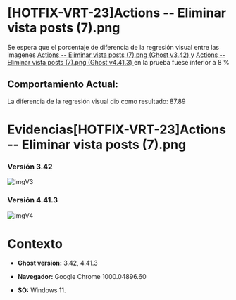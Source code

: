 # [HOTFIX-VRT-23]Actions -- Eliminar vista posts (7).png

Se espera que el porcentaje de diferencia de la regresión visual entre las imagenes [Actions -- Eliminar vista posts (7).png (Ghost v3.42) ](https://github.com/j-albarracin-uniandes/pruebas-automatizadas/blob/master/pruebas/backstopjs/backstop_data/bitmaps_reference/host_Actions_--_Eliminar_vista_posts_7png_0_document_0_default.png) y [Actions -- Eliminar vista posts (7).png (Ghost v4.41.3) ](https://github.com/j-albarracin-uniandes/pruebas-automatizadas/tree/master/pruebas/backstopjs/backstop_data/bitmaps_test/20220513-141203/failed_diff_host_Actions_--_Eliminar_vista_posts_7png_0_document_0_default.png)  en la prueba fuese inferior a 8 %

## Comportamiento Actual:

La diferencia de la regresión visual dio como resultado: 87.89

# Evidencias[HOTFIX-VRT-23]Actions -- Eliminar vista posts (7).png

### Versión 3.42

![imgV3](3.42)

### Versión 4.41.3

![imgV4](https://github.com/j-albarracin-uniandes/pruebas-automatizadas/tree/master/pruebas/backstopjs/backstop_data/bitmaps_test/20220513-141203/failed_diff_host_Actions_--_Eliminar_vista_posts_7png_0_document_0_default.png)

# Contexto

+ **Ghost version:** 3.42, 4.41.3

+ **Navegador:** Google Chrome 1000.04896.60

+ **SO:** Windows 11.

